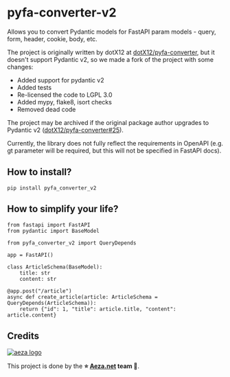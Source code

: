 # pyfa-converter-v2

Allows you to convert Pydantic models for FastAPI param models - query, form, header, cookie, body, etc.

The project is originally written by dotX12 at [dotX12/pyfa-converter](https://github.com/dotX12/pyfa-converter),
but it doesn't support Pydantic v2, so we made a fork of the project with some changes:

- Added support for pydantic v2
- Added tests
- Re-licensed the code to LGPL 3.0
- Added mypy, flake8, isort checks
- Removed dead code

The project may be archived if the original package author upgrades to Pydantic v2
([dotX12/pyfa-converter#25](https://github.com/dotX12/pyfa-converter/issues/25)).

Currently, the library does not fully reflect the requirements in OpenAPI (e.g. gt parameter will be required, but this will not be specified in FastAPI docs).

## How to install?

`pip install pyfa_converter_v2`

## How to simplify your life?

```python3
from fastapi import FastAPI
from pydantic import BaseModel

from pyfa_converter_v2 import QueryDepends

app = FastAPI()

class ArticleSchema(BaseModel):
    title: str
    content: str

@app.post("/article")
async def create_article(article: ArticleSchema = QueryDepends(ArticleSchema)):
    return {"id": 1, "title": article.title, "content": article.content}
```

## Credits

[![aeza logo](https://w3s.link/ipfs/bafybeibdusnw63pr4a6otvtl6eqrydw7vi7l2r6q5p4woyltthmiipj77u/logo.png)](https://aeza.net/?utm_source=github&utm_medium=banner&utm_campaign=open-source&utm_id=pyfa-converter-v2)

This project is done by the **⭐ [Aeza.net](https://aeza.net/?utm_source=github&utm_medium=hyperlink&utm_campaign=open-source&utm_id=pyfa-converter-v2) team 🌟**.
